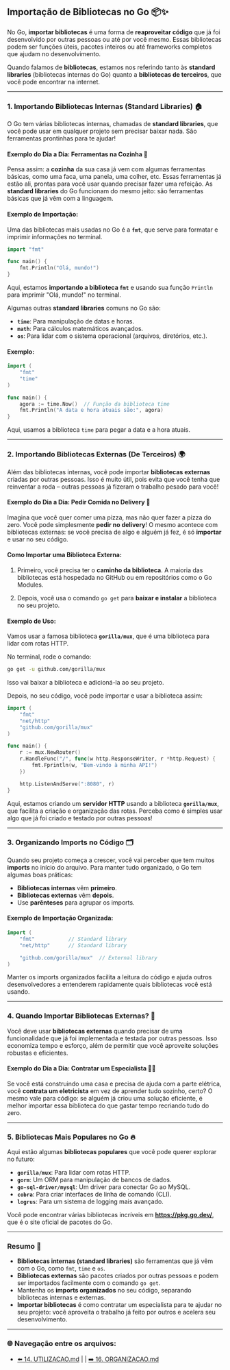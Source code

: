 ## Importação de Bibliotecas no Go 📦✨

No Go, **importar bibliotecas** é uma forma de **reaproveitar código** que já foi desenvolvido por outras pessoas ou até por você mesmo. Essas bibliotecas podem ser funções úteis, pacotes inteiros ou até frameworks completos que ajudam no desenvolvimento.

Quando falamos de **bibliotecas**, estamos nos referindo tanto às **standard libraries** (bibliotecas internas do Go) quanto a **bibliotecas de terceiros**, que você pode encontrar na internet.

---

### 1. **Importando Bibliotecas Internas (Standard Libraries)** 🏠

O Go tem várias bibliotecas internas, chamadas de **standard libraries**, que você pode usar em qualquer projeto sem precisar baixar nada. São ferramentas prontinhas para te ajudar!

#### Exemplo do Dia a Dia: Ferramentas na Cozinha 🍳

Pensa assim: a **cozinha** da sua casa já vem com algumas ferramentas básicas, como uma faca, uma panela, uma colher, etc. Essas ferramentas já estão ali, prontas para você usar quando precisar fazer uma refeição. As **standard libraries** do Go funcionam do mesmo jeito: são ferramentas básicas que já vêm com a linguagem.

#### Exemplo de Importação:

Uma das bibliotecas mais usadas no Go é a **`fmt`**, que serve para formatar e imprimir informações no terminal.

```go
import "fmt"

func main() {
    fmt.Println("Olá, mundo!")
}
```

Aqui, estamos **importando a biblioteca `fmt`** e usando sua função `Println` para imprimir "Olá, mundo!" no terminal.

Algumas outras **standard libraries** comuns no Go são:

- **`time`**: Para manipulação de datas e horas.
- **`math`**: Para cálculos matemáticos avançados.
- **`os`**: Para lidar com o sistema operacional (arquivos, diretórios, etc.).

#### Exemplo:

```go
import (
    "fmt"
    "time"
)

func main() {
    agora := time.Now()  // Função da biblioteca time
    fmt.Println("A data e hora atuais são:", agora)
}
```

Aqui, usamos a biblioteca `time` para pegar a data e a hora atuais.

---

### 2. **Importando Bibliotecas Externas (De Terceiros)** 🌍

Além das bibliotecas internas, você pode importar **bibliotecas externas** criadas por outras pessoas. Isso é muito útil, pois evita que você tenha que reinventar a roda – outras pessoas já fizeram o trabalho pesado para você!

#### Exemplo do Dia a Dia: Pedir Comida no Delivery 🍔

Imagina que você quer comer uma pizza, mas não quer fazer a pizza do zero. Você pode simplesmente **pedir no delivery**! O mesmo acontece com bibliotecas externas: se você precisa de algo e alguém já fez, é só **importar** e usar no seu código.

#### Como Importar uma Biblioteca Externa:

1. Primeiro, você precisa ter o **caminho da biblioteca**. A maioria das bibliotecas está hospedada no GitHub ou em repositórios como o Go Modules.
   
2. Depois, você usa o comando `go get` para **baixar e instalar** a biblioteca no seu projeto.

#### Exemplo de Uso:

Vamos usar a famosa biblioteca **`gorilla/mux`**, que é uma biblioteca para lidar com rotas HTTP.

No terminal, rode o comando:

```bash
go get -u github.com/gorilla/mux
```

Isso vai baixar a biblioteca e adicioná-la ao seu projeto.

Depois, no seu código, você pode importar e usar a biblioteca assim:

```go
import (
    "fmt"
    "net/http"
    "github.com/gorilla/mux"
)

func main() {
    r := mux.NewRouter()
    r.HandleFunc("/", func(w http.ResponseWriter, r *http.Request) {
        fmt.Fprintln(w, "Bem-vindo à minha API!")
    })

    http.ListenAndServe(":8080", r)
}
```

Aqui, estamos criando um **servidor HTTP** usando a biblioteca **`gorilla/mux`**, que facilita a criação e organização das rotas. Perceba como é simples usar algo que já foi criado e testado por outras pessoas!

---

### 3. **Organizando Imports no Código** 🗂️

Quando seu projeto começa a crescer, você vai perceber que tem muitos **imports** no início do arquivo. Para manter tudo organizado, o Go tem algumas boas práticas:

- **Bibliotecas internas** vêm **primeiro**.
- **Bibliotecas externas** vêm **depois**.
- Use **parênteses** para agrupar os imports.

#### Exemplo de Importação Organizada:

```go
import (
    "fmt"           // Standard library
    "net/http"      // Standard library

    "github.com/gorilla/mux"  // External library
)
```

Manter os imports organizados facilita a leitura do código e ajuda outros desenvolvedores a entenderem rapidamente quais bibliotecas você está usando.

---

### 4. **Quando Importar Bibliotecas Externas?** 🤔

Você deve usar **bibliotecas externas** quando precisar de uma funcionalidade que já foi implementada e testada por outras pessoas. Isso economiza tempo e esforço, além de permitir que você aproveite soluções robustas e eficientes.

#### Exemplo do Dia a Dia: Contratar um Especialista 👩‍💼

Se você está construindo uma casa e precisa de ajuda com a parte elétrica, você **contrata um eletricista** em vez de aprender tudo sozinho, certo? O mesmo vale para código: se alguém já criou uma solução eficiente, é melhor importar essa biblioteca do que gastar tempo recriando tudo do zero.

---

### 5. **Bibliotecas Mais Populares no Go** 🔥

Aqui estão algumas **bibliotecas populares** que você pode querer explorar no futuro:

- **`gorilla/mux`**: Para lidar com rotas HTTP.
- **`gorm`**: Um ORM para manipulação de bancos de dados.
- **`go-sql-driver/mysql`**: Um driver para conectar Go ao MySQL.
- **`cobra`**: Para criar interfaces de linha de comando (CLI).
- **`logrus`**: Para um sistema de logging mais avançado.

Você pode encontrar várias bibliotecas incríveis em **https://pkg.go.dev/**, que é o site oficial de pacotes do Go.

---

### Resumo 📝

- **Bibliotecas internas (standard libraries)** são ferramentas que já vêm com o Go, como `fmt`, `time` e `os`.
- **Bibliotecas externas** são pacotes criados por outras pessoas e podem ser importados facilmente com o comando `go get`.
- Mantenha os **imports organizados** no seu código, separando bibliotecas internas e externas.
- **Importar bibliotecas** é como contratar um especialista para te ajudar no seu projeto: você aproveita o trabalho já feito por outros e acelera seu desenvolvimento.

---

### 🌐 Navegação entre os arquivos:

- [⬅️ 14. UTILIZACAO.md](https://github.com/atenatt/guia-devops/blob/main/programacao/golang/14.%20UTILIZACAO.md) | | [➡️ 16. ORGANIZACAO.md](https://github.com/atenatt/guia-devops/blob/main/programacao/golang/16.%20ORGANIZACAO.md)